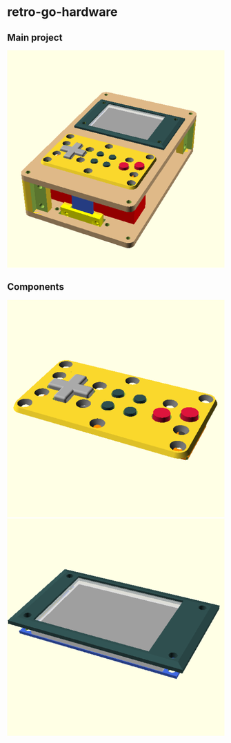 # retro-go-hardware

## Main project

![RetroGoHarware main preview](png_files/previews/main.png)

## Components

![Gamepad controller](png_files/previews/game-pad-component.png)
![Screen preview](png_files/previews/screen-component.png)